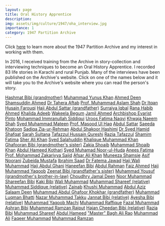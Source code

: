 ```yaml
---
layout: page
title: Oral History Apprentice
description: 
img: assets/img/culture/1947/oha_interview.jpg
importance: 1
category: 1947 Partition Archive
---
```


Click <a href="/culture/1947_info/">here</a> to learn more about the 1947 Partition Archive and my interest in working with them. 

In 2016, I received training from the Archive in story-collection and interviewing techniques to become an Oral History Apprentice. I recorded 83 life stories in
Karachi and rural Punjab. Many of the interviews have been published on the Archive's website. Click on one of the names below and it will take you to the Archive's website where you can read the person's story.

<div class="row">
    <div class="col-sm mt-3 mt-md-0">
        <a href="https://www.1947partitionarchive.org/story/2225" target="_blank"
            class="btn" button="1">
            Hashmat Bibi (grandmother)</a>
        <a href="https://www.1947partitionarchive.org/story/2302" target="_blank"
            class="btn" button="2">
            Muhammad Yunus Khan</a>
        <a href="https://www.1947partitionarchive.org/story/2342" target="_blank"
            class="btn" button="3">
            Ahmed Deen</a>
        <a href="https://www.1947partitionarchive.org/story/2304" target="_blank"
            class="btn" button="4">
            Shamsuddin Ahmed</a>
        <a href="https://www.1947partitionarchive.org/story/2350" target="_blank"
            class="btn" button="5">
            Dr Tahera Aftab</a>
        <a href="https://www.1947partitionarchive.org/story/2355" target="_blank"
            class="btn" button="6">
            Prof. Muhammad Aslam Shah</a>
        <a href="https://www.1947partitionarchive.org/story/2360" target="_blank"
            class="btn" button="7">
            Dr Itqan Husain Farouqi</a>
        <a href="https://www.1947partitionarchive.org/story/2386" target="_blank"
            class="btn" button="8">
            Haji Abdul Sattar (grandfather)</a>
        <a href="https://www.1947partitionarchive.org/story/2395" target="_blank"
            class="btn" button="9">
            Surraiya Iqbal</a>
        <a href="https://www.1947partitionarchive.org/story/2513" target="_blank"
            class="btn" button="10">
            Rana Habib Ahmed</a>
        <a href="https://www.1947partitionarchive.org/story/2474" target="_blank"
            class="btn" button="11">
            Khalida Adeeb</a>
        <a href="https://www.1947partitionarchive.org/story/2506" target="_blank"
            class="btn" button="12">
            Wakeela Begum</a>
        <a href="https://www.1947partitionarchive.org/story/2656" target="_blank"
            class="btn" button="13">
            Jamil Ahmed</a>
        <a href="https://www.1947partitionarchive.org/story/2476" target="_blank"
            class="btn" button="14">
            Archbishop Evarist Pinto</a>
        <a href="https://www.1947partitionarchive.org/story/2549" target="_blank"
            class="btn" button="15">
            Mohammad Immranullah Siddiqui</a>
        <a href="https://www.1947partitionarchive.org/story/2498" target="_blank"
            class="btn" button="16">
            Uroos Fatima Naqvi</a>
        <a href="https://www.1947partitionarchive.org/story/2449" target="_blank"
            class="btn" button="17">
            Khwaja Naeem Shah</a>
        <a href="https://www.1947partitionarchive.org/story/2450" target="_blank"
            class="btn" button="18">
            Syed Muhammad Mateen</a>
        <a href="https://www.1947partitionarchive.org/story/2468" target="_blank"
            class="btn" button="19">
            Prof. Masood Ul Haq</a>
        <a href="https://www.1947partitionarchive.org/story/2471" target="_blank"
            class="btn" button="20">
            Abdul Sattar</a>
        <a href="https://www.1947partitionarchive.org/story/2829" target="_blank"
            class="btn" button="21">
            Saeeda Khatoon</a>
        <a href="https://www.1947partitionarchive.org/story/2489" target="_blank"
            class="btn" button="22">
            Sadiqa Zia-ur-Rehman</a>
        <a href="https://www.1947partitionarchive.org/story/2497" target="_blank"
            class="btn" button="23">
            Abdul Shakoor Hashimi</a>
        <a href="https://www.1947partitionarchive.org/story/2494" target="_blank"
            class="btn" button="24">
            Dr Syed Hamid Shafqat</a>
        <a href="https://www.1947partitionarchive.org/story/2508" target="_blank"
            class="btn" button="25">
            Sarah Sultana</a>
        <a href="https://www.1947partitionarchive.org/story/2524" target="_blank"
            class="btn" button="26">
            Tafazzul Hussain Qureshi</a>
        <a href="https://www.1947partitionarchive.org/story/2511" target="_blank"
            class="btn" button="27">
            Razia Tafazzul</a>
        <a href="https://www.1947partitionarchive.org/story/2515" target="_blank"
            class="btn" button="28">
            Shamim Fatima</a>
        <a href="https://www.1947partitionarchive.org/story/2521" target="_blank"
            class="btn" button="29">
            Sher Ali Khan</a>
        <a href="https://www.1947partitionarchive.org/story/2595" target="_blank"
            class="btn" button="30">
            Syed Salahuddin</a>
        <a href="https://www.1947partitionarchive.org/story/2533" target="_blank"
            class="btn" button="31">
            Khalique Muhammad Khan</a>
        <a href="https://www.1947partitionarchive.org/story/2531" target="_blank"
            class="btn" button="32">
            Ghafooran Bibi (grandmother's sister)</a>
        <a href="https://www.1947partitionarchive.org/story/2574" target="_blank"
            class="btn" button="33">
            Zakia Shoaib</a>
        <a href="https://www.1947partitionarchive.org/story/2600" target="_blank"
            class="btn" button="34">
            Muhammad Shoaib Khan</a>
        <a href="https://www.1947partitionarchive.org/story/2596" target="_blank"
            class="btn" button="35">
            Abdul Hameed Kothari</a>
        <a href="https://www.1947partitionarchive.org/story/2631" target="_blank"
            class="btn" button="36">
            Syed Muhamad Noor-ul-Huda</a>
        <a href="https://www.1947partitionarchive.org/story/2742" target="_blank"
            class="btn" button="37">
            Anees Fatima</a>
        <a href="https://www.1947partitionarchive.org/story/2741" target="_blank"
            class="btn" button="38">
            Prof. Mohammad Zakariyya Sajid</a>
        <a href="https://www.1947partitionarchive.org/story/2845" target="_blank"
            class="btn" button="39">
            Afsar Ali Khan</a>
        <a href="https://www.1947partitionarchive.org/story/3097" target="_blank"
            class="btn" button="40">
            Muneeza Shamsie</a>
        <a href="https://www.1947partitionarchive.org/story/2800" target="_blank"
            class="btn" button="41">
            Asif Noorani</a>
        <a href="https://www.1947partitionarchive.org/story/2761" target="_blank"
            class="btn" button="42">
            Zubeida Mustafa</a>
        <a href="https://www.1947partitionarchive.org/story/3096" target="_blank"
            class="btn" button="43">
            Ibrahim Saad</a>
        <a href="https://www.1947partitionarchive.org/story/3530" target="_blank"
            class="btn" button="44">
            Dr Fatema Jawad</a>
        <a href="https://www.1947partitionarchive.org/story/2855" target="_blank"
            class="btn" button="45">
            Haji Wali Muhammad</a>
        <a href="https://www.1947partitionarchive.org/story/2854" target="_blank"
            class="btn" button="46">
            Haji Abdul Ghani</a>
        <a href="https://www.1947partitionarchive.org/story/2871" target="_blank"
            class="btn" button="47">
            Haneefan Bibi</a>
        <a href="https://www.1947partitionarchive.org/story/3588" target="_blank"
            class="btn" button="48">
            Abdul Rahman</a>
        <a href="https://www.1947partitionarchive.org/story/2872" target="_blank"
            class="btn" button="49">
            Faiz Ahmed</a>
        <a href="https://www.1947partitionarchive.org/story/2870" target="_blank"
            class="btn" button="50">
            Haji Muhammad Yaqoob</a>
        <a href="https://www.1947partitionarchive.org/story/3586" target="_blank"
            class="btn" button="51">
            Zeenat Bibi (grandfather's sister)</a>
        <a href="https://www.1947partitionarchive.org/story/3262" target="_blank"
            class="btn" button="52">
            Muhammad Yousuf (grandmother's brother-in-law)</a>
        <a href="https://www.1947partitionarchive.org/story/2869" target="_blank"
            class="btn" button="53">
            Choudhry Jamal Deen</a>
        <a href="https://www.1947partitionarchive.org/story/2881" target="_blank"
            class="btn" button="54">
            Noor Muhammad</a>
        <a href="https://www.1947partitionarchive.org/story/2874" target="_blank"
            class="btn" button="55">
            Shareefan Bibi</a>
        <a href="https://www.1947partitionarchive.org/story/2882" target="_blank"
            class="btn" button="56">
            Kaki Bibi</a>
        <a href="https://www.1947partitionarchive.org/story/3113" target="_blank"
            class="btn" button="57">
            Wali Muhammad</a>
        <a href="https://www.1947partitionarchive.org/story/3105" target="_blank"
            class="btn" button="58">
            Muhammad Shareef (relative)</a>
        <a href="https://www.1947partitionarchive.org/story/3106" target="_blank"
            class="btn" button="59">
            Muhammad Siddique (relative)</a>
        <a href="https://www.1947partitionarchive.org/story/3107" target="_blank"
            class="btn" button="60">
            Zainab</a>
        <a href="https://www.1947partitionarchive.org/story/3153" target="_blank"
            class="btn" button="61">
            Khushi Muhammad</a>
        <a href="https://www.1947partitionarchive.org/story/3154" target="_blank"
            class="btn" button="62">
            Abdul Aziz</a>
        <a href="https://www.1947partitionarchive.org/story/3115" target="_blank"
            class="btn" button="63">
            Salaam Deen</a>
        <a href="https://www.1947partitionarchive.org/story/3145" target="_blank"
            class="btn" button="64">
            Muhammad Abdul Ghafoor Khokhar (grandfather)</a>
        <a href="https://www.1947partitionarchive.org/story/3148" target="_blank"
            class="btn" button="65">
            Muhammad Luqman Bhatti</a>
        <a href="https://www.1947partitionarchive.org/story/2883" target="_blank"
            class="btn" button="66">
            Nazar Muhammad Takku</a>
        <a href="https://www.1947partitionarchive.org/story/3147" target="_blank"
            class="btn" button="67">
            Jannat Bibi (relative)</a>
        <a href="https://www.1947partitionarchive.org/story/3146" target="_blank"
            class="btn" button="68">
            Ayesha Bibi (relative)</a>
        <a href="https://www.1947partitionarchive.org/story/3149" target="_blank"
            class="btn" button="69">
            Muhammad Yaqoob Machi</a>
        <a href="https://www.1947partitionarchive.org/story/3220" target="_blank"
            class="btn" button="70">
            Muhammad Raffique</a>
        <a href="https://www.1947partitionarchive.org/story/3512" target="_blank"
            class="btn" button="71">
            Fazal Muhammad</a>
        <a href="https://www.1947partitionarchive.org/story/3353" target="_blank"
            class="btn" button="72">
            Ashran Bibi</a>
        <a href="https://www.1947partitionarchive.org/story/3315" target="_blank"
            class="btn" button="73">
            Muhammad Ramzan Rajput</a>
        <a href="https://www.1947partitionarchive.org/story/3455" target="_blank"
            class="btn" button="74">
            Hajan Cheedan Bibi (relative)</a>
        <a href="https://www.1947partitionarchive.org/story/3428" target="_blank"
            class="btn" button="75">
            Razia Bibi</a>
        <a href="https://www.1947partitionarchive.org/story/3369" target="_blank"
            class="btn" button="76">
            Muhammad Shareef</a>
        <a href="https://www.1947partitionarchive.org/story/3420" target="_blank"
            class="btn" button="77">
            Abdul Hameed</a>
        <a href="https://www.1947partitionarchive.org/story/3479" target="_blank"
            class="btn" button="78">
            "Master" Bagh Ali Rao</a>
        <a href="https://www.1947partitionarchive.org/story/3587" target="_blank"
            class="btn" button="79">
            Muhammad Ali</a>
        <a href="https://www.1947partitionarchive.org/story/3429" target="_blank"
            class="btn" button="80">
            Faqeer Muhammad</a>
        <a href="https://www.1947partitionarchive.org/story/3355" target="_blank"
            class="btn" button="81">
            Muhammad Ramzan</a>
    </div>
</div>